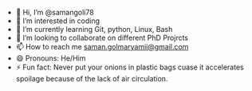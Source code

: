 - 👋 Hi, I’m @samangoli78
- 👀 I’m interested in coding
- 🌱 I’m currently learning Git, python, Linux, Bash
- 💞️ I’m looking to collaborate on different PhD Projrcts
- 📫 How to reach me saman.golmaryamii@gmail.com
- 😄 Pronouns: He/Him
- ⚡ Fun fact: Never put your onions in plastic bags cuase it accelerates spoilage because of the lack of air circulation.

<!---
samangoli78/samangoli78 is a ✨ special ✨ repository because its `README.md` (this file) appears on your GitHub profile.
You can click the Preview link to take a look at your changes.
--->
